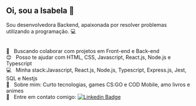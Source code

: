 ## Oi, sou a Isabela 👋
Sou desenvolvedora Backend, apaixonada por resolver problemas utilizando a programação. :computer:
 
 <br/> :purple_heart: &nbsp; Buscando colaborar com projetos em Front-end e Back-end
 <br/> :blush: &nbsp; Posso te ajudar com HTML, CSS, Javascript, React.js, Node.js e Typescript
 <br/> :computer: &nbsp; Minha stack:Javascript, React.js, Node.js, Typescript, Express.js, Jest, SQL e Nestjs
 <br/> 💬  &nbsp; Sobre mim: Curto tecnologias, games CS:GO e COD Mobile, amo livros e animes
 <br/> :email: &nbsp; Entre em contato comigo: [![Linkedin Badge](https://img.shields.io/badge/-linkedin-blue?style=flat-square&logo=Linkedin&logoColor=white&link=https://www.linkedin.com/in/isabela-rocha-silveira-4875611a3/)](https://www.linkedin.com/in/isabela-rocha-silveira-4875611a3/) 
